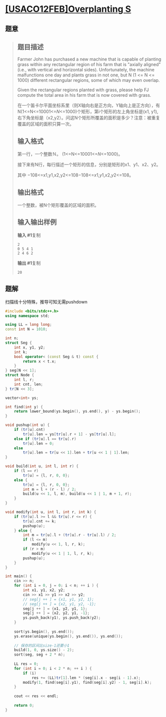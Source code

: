 #  [[USACO12FEB]Overplanting S](https://www.luogu.com.cn/problem/P1884)

## 题意

>   ## 题目描述
>
>   Farmer John has purchased a new machine that is capable of planting grass within any rectangular region of his farm that is "axially aligned" (i.e., with vertical and horizontal sides). Unfortunately, the machine malfunctions one day and plants grass in not one, but N (1 <= N <= 1000) different rectangular regions, some of which may even overlap.
>
>   Given the rectangular regions planted with grass, please help FJ compute the total area in his farm that is now covered with grass.
>
>   在一个笛卡尔平面坐标系里（则X轴向右是正方向，Y轴向上是正方向），有N(1<=N<=10001<=*N*<=1000)个矩形，第i个矩形的左上角坐标是(x1, y1),右下角坐标是（x2,y2）。问这N个矩形所覆盖的面积是多少？注意：被重复覆盖的区域的面积只算一次。
>
>   ## 输入格式
>
>   第一行，一个整数Ｎ。 (1<=N<=10001<=*N*<=1000)。
>
>   接下来有N行，每行描述一个矩形的信息，分别是矩形的x1、y1、x2、y2。
>
>   其中 −108<=x1,y1,x2,y2<=108−108<=*x*1,*y*1,*x*2,*y*2<=108。
>
>   ## 输出格式
>
>   一个整数，被N个矩形覆盖的区域的面积。
>
>   ## 输入输出样例
>
>   **输入 #1**复制
>
>   ```
>   2
>   0 5 4 1
>   2 4 6 2
>   ```
>
>   **输出 #1**复制
>
>   ```
>   20
>   ```

## 题解

扫描线十分特殊，推导可知无需pushdown

```c++
#include <bits/stdc++.h>
using namespace std;

using LL = long long;
const int N = 1010;

int n;
struct Seg {
    int x, y1, y2;
    int k;
    bool operator< (const Seg & t) const {
        return x < t.x;
    }
} seg[N << 1];
struct Node {
    int l, r;
    int cnt, len;
} tr[N << 3];

vector<int> ys;

int find(int y) {
    return lower_bound(ys.begin(), ys.end(), y) - ys.begin();
}

void pushup(int u) {
    if (tr[u].cnt)
        tr[u].len = ys[tr[u].r + 1] - ys[tr[u].l];
    else if (tr[u].l == tr[u].r)
        tr[u].len = 0;
    else
        tr[u].len = tr[u << 1].len + tr[u << 1 | 1].len;
}

void build(int u, int l, int r) {
    if (l == r)
        tr[u] = {l, r, 0, 0};
    else {
        tr[u] = {l, r, 0, 0};
        int m = l + (r - l) / 2;
        build(u << 1, l, m), build(u << 1 | 1, m + 1, r);
    }
}

void modify(int u, int l, int r, int k) {
    if (tr[u].l >= l && tr[u].r <= r) {
        tr[u].cnt += k;
        pushup(u);
    } else {
        int m = tr[u].l + (tr[u].r - tr[u].l) / 2;
        if (l <= m)
            modify(u << 1, l, r, k);
        if (r > m)
            modify(u << 1 | 1, l, r, k);
        pushup(u);
    }
}

int main() {
    cin >> n;
    for (int i = 0, j = 0; i < n; ++ i ) {
        int x1, y1, x2, y2;
        cin >> x1 >> y1 >> x2 >> y2;
        // seg[j ++ ] = {x1, y1, y2, 1};
        // seg[j ++ ] = {x2, y1, y2, -1};
        seg[j ++ ] = {x1, y2, y1, 1};
        seg[j ++ ] = {x2, y2, y1, -1};
        ys.push_back(y1), ys.push_back(y2);
    }
    
    sort(ys.begin(), ys.end());
    ys.erase(unique(ys.begin(), ys.end()), ys.end());
    
    // 保存的区间比size-1还要小1
    build(1, 0, ys.size() - 2);
    sort(seg, seg + 2 * n);
    
    LL res = 0;
    for (int i = 0; i < 2 * n; ++ i ) {
        if (i)
            res += (LL)tr[1].len * (seg[i].x - seg[i - 1].x);
        modify(1, find(seg[i].y1), find(seg[i].y2) - 1, seg[i].k);
    }
    
    cout << res << endl;
    
    return 0;
}
```



```python3

```

